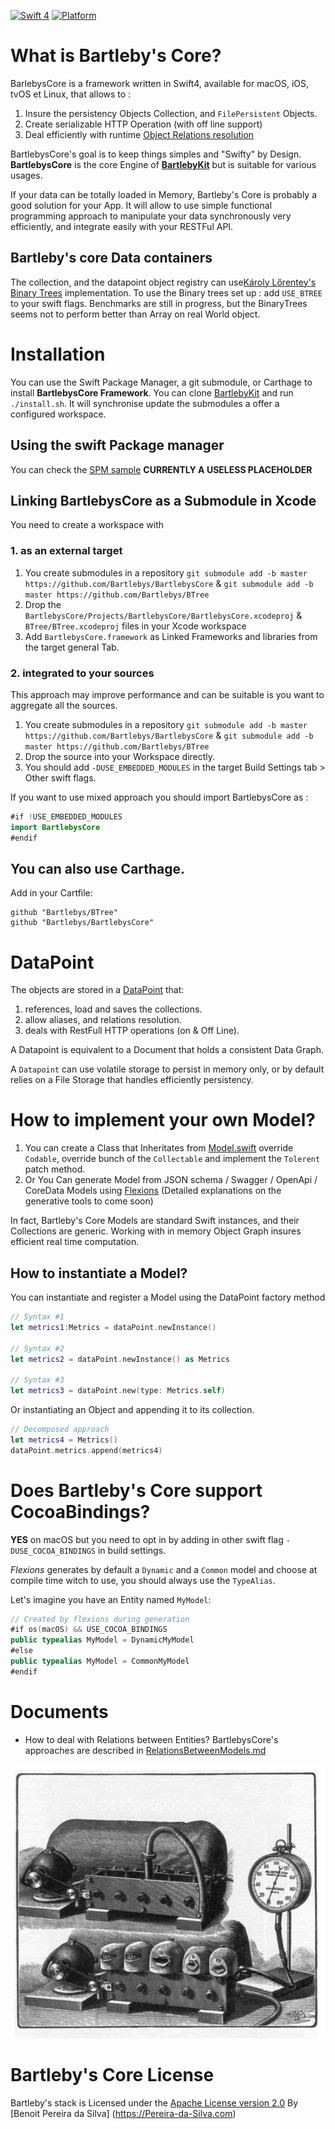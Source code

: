 
[![Swift 4](https://img.shields.io/badge/Swift-4.0-orange.svg)](https://swift.org)  [![Platform](https://img.shields.io/badge/platforms-macOS%20∙%20iOS%20∙%20watchOS%20∙%20tvOS∙%20Linux-blue.svg)](https://developer.apple.com/platforms/) 


# What is Bartleby's Core?

BarlebysCore is a framework written in Swift4, available for macOS, iOS, tvOS et Linux, that allows to :

1. Insure the persistency Objects Collection, and `FilePersistent` Objects.
2. Create serializable HTTP Operation (with off line support)
3. Deal efficiently with runtime [Object Relations resolution](https://github.com/Bartlebys/BartlebysCore/blob/master/Documents/RelationsBetweenModels.md)

BartlebysCore's goal is to keep things simples and "Swifty" by Design.
**BartlebysCore** is the core Engine of [**BartlebyKit**](https://github.com/Bartlebys/BartlebyKit) but is suitable for various usages.

If your data can be totally loaded in Memory, Bartleby's Core is probably a good solution for your App. It will allow to use simple functional programming approach to manipulate your data synchronously very efficiently, and integrate easily with your RESTFul API.

## Bartleby's core Data containers

The collection, and the datapoint object registry can use[Károly Lőrentey's  Binary Trees](https://github.com/Bartlebys/BTree.git) implementation. To use the Binary trees set up : add `USE_BTREE` to your swift flags. Benchmarks are still in progress, but the BinaryTrees seems not to perform better than Array on real World object.


# Installation

You can use the Swift Package Manager, a git submodule, or Carthage to install **BartlebysCore Framework**.
You can clone [BartlebyKit](https://github.com/BartlebyBartlebyKit) and run `./install.sh`. It will synchronise update the submodules a offer a configured workspace.

## Using the swift Package manager

You can check the [SPM sample](https://github.com/Bartlebys/SPMCoreSample) **CURRENTLY A USELESS PLACEHOLDER**


## Linking BartlebysCore as a Submodule in Xcode

You need to create a workspace with

### 1. as an external target

1. You create submodules in a repository `git submodule add -b master https://github.com/Bartlebys/BartlebysCore` & `git submodule add -b master https://github.com/Bartlebys/BTree`
2. Drop the `BartlebysCore/Projects/BartlebysCore/BartlebysCore.xcodeproj` & `BTree/BTree.xcodeproj` files in your Xcode workspace
3. Add `BartlebysCore.framework` as Linked Frameworks and libraries from the target general Tab.

### 2. integrated to your sources

This approach may improve performance and can be suitable is you want to aggregate all the sources.

1. You create submodules in a repository `git submodule add -b master https://github.com/Bartlebys/BartlebysCore` & `git submodule add -b master https://github.com/Bartlebys/BTree`
2. Drop the source into your Workspace directly.
3. You should add `-DUSE_EMBEDDED_MODULES` in the target Build Settings tab > Other swift flags.


If you want to use mixed approach you should import BartlebysCore as :

```swift
#if !USE_EMBEDDED_MODULES
import BartlebysCore
#endif
```

## You can also use Carthage.

Add in your Cartfile:

```
github "Bartlebys/BTree"
github "Bartlebys/BartlebysCore"
```

# DataPoint

The objects are stored in a [DataPoint](https://github.com/Bartlebys/BartlebysCore/blob/master/Sources/BartlebysCore/DataPoint.swift) that:

1. references, load and saves the collections.
2. allow aliases, and relations resolution.
3. deals with RestFull HTTP operations (on & Off Line).

A Datapoint is equivalent to a Document that holds a consistent Data Graph.

A `Datapoint` can use volatile storage to persist in memory only, or by default relies on a File Storage that handles efficiently persistency.


# How to implement your own Model?

1. You can create a Class that Inheritates from [Model.swift](https://github.com/Bartlebys/BartlebysCore/blob/master/Sources/BartlebysCore/Model.swift) override `Codable`, override bunch of the `Collectable` and implement the  `Tolerent` patch method.
2. Or You Can generate Model from JSON schema / Swagger / OpenApi / CoreData Models using [Flexions](https://github.com/Bartlebys/BartlebysCore/tree/master/BartlebysCore.flexions) (Detailed explanations on the generative tools to come soon)


In fact, Bartleby's Core Models are standard Swift instances, and their Collections are generic. Working with in memory Object Graph insures efficient real time computation.

## How to instantiate a Model?

You can instantiate and register a Model using the DataPoint factory method

```swift
// Syntax #1
let metrics1:Metrics = dataPoint.newInstance()

// Syntax #2
let metrics2 = dataPoint.newInstance() as Metrics

// Syntax #3
let metrics3 = dataPoint.new(type: Metrics.self)
```

Or instantiating an Object and appending it to its collection.

```swift
// Decomposed approach
let metrics4 = Metrics()
dataPoint.metrics.append(metrics4)
```

# Does Bartleby's Core support CocoaBindings?

**YES** on macOS but you need to opt in by adding in other swift flag `-DUSE_COCOA_BINDINGS` in build settings.

*Flexions* generates by default a `Dynamic` and a `Common` model and choose at compile time witch to use, you should always use the `TypeAlias`.

Let's imagine you have an Entity named `MyModel`:

```swift
// Created by flexions during generation
#if os(macOS) && USE_COCOA_BINDINGS
public typealias MyModel = DynamicMyModel
#else
public typealias MyModel = CommonMyModel
#endif
```


# Documents

- How to deal with Relations between Entities? BartlebysCore's approaches are described in [RelationsBetweenModels.md](Documents/RelationsBetweenModels.md)

![Bartleby's](Documents/assets/bartlebys.jpg)


# Bartleby's Core License

Bartleby's stack is Licensed under the [Apache License version 2.0](LICENSE)
By [Benoit Pereira da Silva] (https://Pereira-da-Silva.com)


